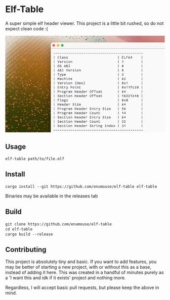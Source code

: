 # Elf-Table
A super simple elf header viewer. This project is a little bit rushed, so do not expect clean code :(

![screenshot](.github/screenshot.png)

## Usage
```
elf-table path/to/file.elf
```

## Install
```
cargo install --git https://github.com/enumouse/elf-table elf-table
```
Binaries may be available in the releases tab

## Build
```
git clone https://github.com/enumouse/elf-table
cd elf-table
cargo build --release
```

## Contributing
This project is absolutely tiny and basic. If you want to add features, you may be better of starting a new project, with or without this as a base, instead of adding it here. This was created in a handful of minutes purely as a 'I want this and idk if it exists' project and nothing more.

Regardless, I will accept basic pull requests, but please keep the above in mind.
